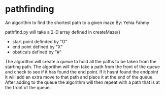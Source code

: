 # pathfinding
An algorithm to find the shortest path to a given maze
By: Yehia Fahmy

pathfind.py will take a 2-D array defined in createMaze()
- start point definded by "O"
- end point defined by "X"
- obsticals defined by "#"

The algorithm will create a queue to hold all the paths to be taken from the starting path.
The algorithm will then take a path from the front of the queue and check to see if it has found the end point.
If it hasnt found the endpoint it will add an extra move to that path and place it at the end of the queue.
After adding to the queue the algorithm will then repeat with a path that is at the front of the queue.